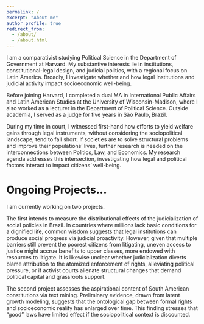 ```yaml
---
permalink: /
excerpt: "About me"
author_profile: true
redirect_from: 
  - /about/
  - /about.html
---
```


I am a comparativist studying Political Science in the Department of Government at Harvard. My substantive interests lie in institutions, constitutional-legal design, and judicial politics, with a regional focus on Latin America. Broadly, I investigate whether and how legal institutions and judicial activity impact socioeconomic well-being.

Before joining Harvard, I completed a dual MA in International Public Affairs and Latin American Studies at the University of Wisconsin-Madison, where I also worked as a lecturer in the Department of Political Science. Outside academia, I served as a judge for five years in São Paulo, Brazil.

During my time in court, I witnessed first-hand how efforts to yield welfare gains through legal instruments, without considering the sociopolitical landscape, tend to fall short. If societies are to solve structural problems and improve their populations’ lives, further research is needed on the interconnections between Politics, Law, and Economics. My research agenda addresses this intersection, investigating how legal and political factors interact to impact citizens’ well-being.

Ongoing Projects...
======
I am currently working on two projects. 

The first intends to measure the distributional effects of the judicialization of social policies in Brazil. In countries where millions lack basic conditions for a dignified life, common wisdom suggests that legal institutions can produce social progress via judicial proactivity. However, given that multiple barriers still prevent the poorest citizens from litigating, uneven access to justice might accrue benefits to upper classes, more endowed with resources to litigate. It is likewise unclear whether judicialization diverts blame attribution to the atomized enforcement of rights, alleviating political pressure, or if activist courts alienate structural changes that demand political capital and grassroots support. 

The second project assesses the aspirational content of South American constitutions via text mining. Preliminary evidence, drawn from latent growth modeling, suggests that the ontological gap between formal rights and socioeconomic reality has enlarged over time. This finding stresses that “good” laws have limited effect if the sociopolitical context is discounted.


